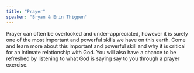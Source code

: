 ```yaml
---
title: "Prayer"
speaker: "Bryan & Erin Thigpen"
---
```

Prayer can often be overlooked and
under-appreciated, however it is surely 
one of the most important and powerful 
skills we have on this earth. Come and 
learn more about this important and 
powerful skill and why it is critical for an 
intimate relationship with God. You will 
also have a chance to be refreshed by 
listening to what God is saying say to 
you through a prayer exercise.